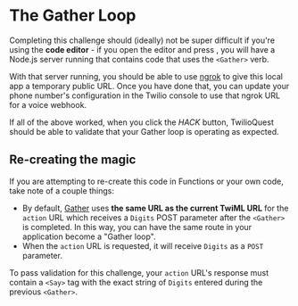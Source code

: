 # The Gather Loop

Completing this challenge should (ideally) not be super difficult if you're using the **code editor** - if you open the editor and press <em><i class="fa fa-play"></i></em>, you will have a Node.js server running that contains code that uses the `<Gather>` verb.

With that server running, you should be able to use [ngrok](https://ngrok.com/) to give this local app a temporary public URL. Once you have done that, you can update your phone number's configuration in the Twilio console to use that ngrok URL for a voice webhook.

If all of the above worked, when you click the *HACK* button, TwilioQuest should be able to validate that your Gather loop is operating as expected.

## Re-creating the magic

If you are attempting to re-create this code in Functions or your own code, take note of a couple things:

* By default, [Gather](https://www.twilio.com/docs/voice/twiml/gather) uses **the same URL as the current TwiML URL** for the `action` URL which receives a `Digits` POST parameter after the `<Gather>` is completed. In this way, you can have the same route in your application become a "Gather loop".
* When the `action` URL is requested, it will receive `Digits` as a `POST` parameter. 

To pass validation for this challenge, your `action` URL's response must contain a `<Say>` tag with the exact string of `Digits` entered during the previous `<Gather>`.